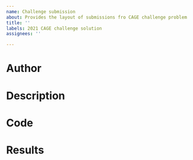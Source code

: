 ```yaml
---
name: Challenge submission
about: Provides the layout of submissions fro CAGE challenge problem
title: ''
labels: 2021 CAGE challenge solution
assignees: ''

---
```


# Author

# Description

# Code

# Results
